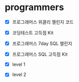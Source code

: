 # programmers
- [X] 프로그래머스 위클리 챌린지 코드

- [X] 코딩테스트 고득점 Kit

- [X] 프로그래머스 7day SQL 챌린지

- [X] 프로그래머스 SQL 고득점 Kit

- [X] level 1

- [X] level 2
